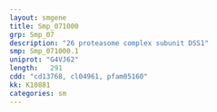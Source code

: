 ```yaml
---
layout: smgene
title: Smp_071000
grp: Smp_07
description: "26 proteasome complex subunit DSS1"
smp: Smp_071000.1
uniprot: "G4VJ62"
length:   291
cdd: "cd13768, cl04961, pfam05160"
kk: K10881
categories: sm
---
```

